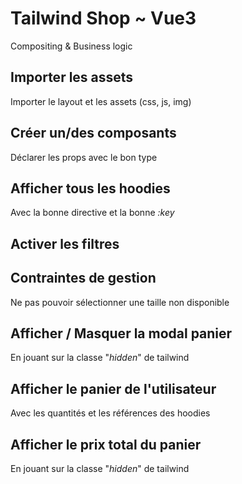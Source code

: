 # Tailwind Shop ~ Vue3
Compositing & Business logic
## Importer les assets

Importer le layout et les assets (css, js, img)

## Créer un/des composants
Déclarer les props avec le bon type
## Afficher tous les hoodies
Avec la bonne directive et la bonne *:key*

## Activer les filtres


## Contraintes de gestion

Ne pas pouvoir sélectionner une taille non disponible
 
## Afficher / Masquer la modal panier

En jouant sur la classe "*hidden*" de tailwind

## Afficher le panier de l'utilisateur
Avec les quantités et les références des hoodies
## Afficher le prix total du panier
En jouant sur la classe "*hidden*" de tailwind